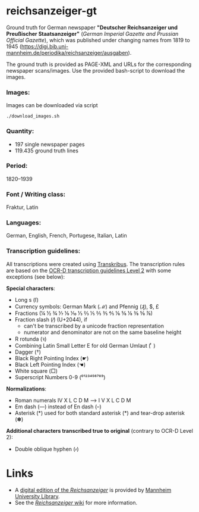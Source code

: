 # reichsanzeiger-gt
Ground truth for German newspaper **"Deutscher Reichsanzeiger und Preußischer Staatsanzeiger"** (*German Imperial Gazette and Prussian Official Gazette*), which was published under changing names from 1819 to 1945 (https://digi.bib.uni-mannheim.de/periodika/reichsanzeiger/ausgaben). 

The ground truth is provided as PAGE-XML and URLs for the corresponding newspaper scans/images. Use the provided bash-script to download the images.

### Images:
Images can be downloaded via script

`./download_images.sh `

### Quantity:
- 197 single newspaper pages
- 119.435 ground truth lines

### Period:
1820–1939 

### Font / Writing class:
Fraktur, Latin

### Languages:
German, English, French, Portugese, Italian, Latin

### Transcription guidelines:
All transcriptions were created using [Transkribus](https://readcoop.eu/transkribus/?sc=Transkribus). The transcription rules are based on the [OCR-D transcription guidelines Level 2](https://ocr-d.de/en/gt-guidelines/trans/trLevels.html) with some exceptions (see below):

**Special characters**: 
- Long s (ſ)
- Currency symbols: German Mark (ℳ) and Pfennig (₰), $, £
- Fractions (¼ ½ ¾ ⅐ ⅑ ⅒ ⅓ ⅔ ⅕ ⅖ ⅗ ⅘ ⅙ ⅚ ⅛ ⅜ ⅝ ⅞)
- Fraction slash (⁄) (U+2044), if
    - can't be transcribed by a unicode fraction representation
    - numerator and denominator are not on the same baseline height
- R rotunda (ꝛ)
- Combining Latin Small Letter E for old German Umlaut ( ͤ )
- Dagger (†)
- Black Right Pointing Index (☛)
- Black Left Pointing Index (☚)
- White square (□)
- Superscript Numbers 0-9 (⁰¹²³⁴⁵⁶⁷⁸⁹)

**Normalizations**:
- Roman numerals ⅠⅤ Ⅹ Ⅼ Ⅽ Ⅾ Ⅿ --> I V X L C D M  
- Em dash (—) instead of En dash (–)
- Asterisk (\*) used for both standard asterisk (\*) and tear-drop asterisk (✽)

**Additional characters transcribed true to original** (contrary to OCR-D Level 2):
- Double oblique hyphen (⸗)

# Links
+ A [digital edition of the *Reichsanzeiger*](https://digi.bib.uni-mannheim.de/periodika/reichsanzeiger/) is provided by [Mannheim University Library](https://www.bib.uni-mannheim.de/en/).
+ See the [*Reichsanzeiger* wiki](https://github.com/UB-Mannheim/Reichsanzeiger/wiki) for more information.

